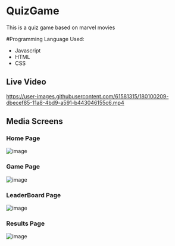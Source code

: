 # QuizGame

This is a quiz game based on marvel movies

#Programming Language Used:

- Javascript
- HTML
- CSS

## Live Video



https://user-images.githubusercontent.com/61581315/180100209-dbecef85-11a8-4bd9-a591-b443046155c6.mp4


## Media Screens
### Home Page
![image](https://user-images.githubusercontent.com/61581315/180099781-8ab3e794-3a9e-4437-89c5-cff259f17a0a.png)
### Game Page
![image](https://user-images.githubusercontent.com/61581315/180099854-812f6d4f-c7dd-4301-8abd-877bfd8abccf.png)

### LeaderBoard Page
![image](https://user-images.githubusercontent.com/61581315/180100412-d2c4344a-0f40-4850-b4ae-3ac06610d837.png)

### Results Page
![image](https://user-images.githubusercontent.com/61581315/180100518-e5723032-d2f2-4960-8336-493ea70205f8.png)

